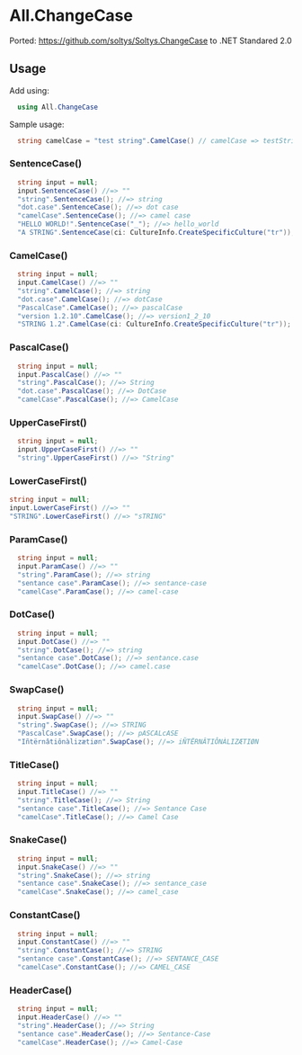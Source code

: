 # All.ChangeCase

Ported: https://github.com/soltys/Soltys.ChangeCase to .NET Standared 2.0

## Usage
Add using:
```csharp
  using All.ChangeCase
```

Sample usage:
```csharp
  string camelCase = "test string".CamelCase() // camelCase => testString
```

### SentenceCase()

```csharp
  string input = null;
  input.SentenceCase() //=> ""
  "string".SentenceCase(); //=> string
  "dot.case".SentenceCase(); //=> dot case
  "camelCase".SentenceCase(); //=> camel case
  "HELLO WORLD!".SentenceCase("_"); //=> hello_world
  "A STRING".SentenceCase(ci: CultureInfo.CreateSpecificCulture("tr")); //=> a strıng
```

### CamelCase()

```csharp
  string input = null;
  input.CamelCase() //=> ""
  "string".CamelCase(); //=> string
  "dot.case".CamelCase(); //=> dotCase
  "PascalCase".CamelCase(); //=> pascalCase
  "version 1.2.10".CamelCase(); //=> version1_2_10
  "STRING 1.2".CamelCase(ci: CultureInfo.CreateSpecificCulture("tr")); //=> strıng1_2
```

### PascalCase()

```csharp
  string input = null;
  input.PascalCase() //=> ""
  "string".PascalCase(); //=> String
  "dot.case".PascalCase(); //=> DotCase
  "camelCase".PascalCase(); //=> CamelCase
```

### UpperCaseFirst()

```csharp
  string input = null;
  input.UpperCaseFirst() //=> ""
  "string".UpperCaseFirst() //=> "String"
```

### LowerCaseFirst()

``` csharp
string input = null;
input.LowerCaseFirst() //=> ""
"STRING".LowerCaseFirst() //=> "sTRING"
```

### ParamCase()

```csharp
  string input = null;
  input.ParamCase() //=> ""
  "string".ParamCase(); //=> string
  "sentance case".ParamCase(); //=> sentance-case
  "camelCase".ParamCase(); //=> camel-case
```

### DotCase()

```csharp
  string input = null;
  input.DotCase() //=> ""
  "string".DotCase(); //=> string
  "sentance case".DotCase(); //=> sentance.case
  "camelCase".DotCase(); //=> camel.case
```

### SwapCase()

```csharp
  string input = null;
  input.SwapCase() //=> ""
  "string".SwapCase(); //=> STRING
  "PascalCase".SwapCase(); //=> pASCALcASE
  "Iñtërnâtiônàlizætiøn".SwapCase(); //=> iÑTËRNÂTIÔNÀLIZÆTIØN
```

### TitleCase()

```csharp
  string input = null;
  input.TitleCase() //=> ""
  "string".TitleCase(); //=> String
  "sentance case".TitleCase(); //=> Sentance Case
  "camelCase".TitleCase(); //=> Camel Case
```

### SnakeCase()

```csharp
  string input = null;
  input.SnakeCase() //=> ""
  "string".SnakeCase(); //=> string
  "sentance case".SnakeCase(); //=> sentance_case
  "camelCase".SnakeCase(); //=> camel_case
```

### ConstantCase()

```csharp
  string input = null;
  input.ConstantCase() //=> ""
  "string".ConstantCase(); //=> STRING
  "sentance case".ConstantCase(); //=> SENTANCE_CASE
  "camelCase".ConstantCase(); //=> CAMEL_CASE
```

### HeaderCase()

```csharp
  string input = null;
  input.HeaderCase() //=> ""
  "string".HeaderCase(); //=> String
  "sentance case".HeaderCase(); //=> Sentance-Case
  "camelCase".HeaderCase(); //=> Camel-Case
```
